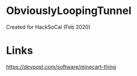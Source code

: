 # ObviouslyLoopingTunnel
Created for HackSoCal (Feb 2020)

# Links
https://devpost.com/software/minecart-thing
